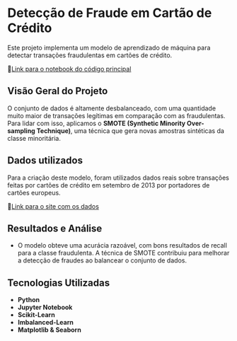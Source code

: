 # Detecção de Fraude em Cartão de Crédito

Este projeto implementa um modelo de aprendizado de máquina para detectar transações fraudulentas em cartões de crédito.

🔗[Link para o notebook do código principal](credit_card_fraud_detection.ipynb)

## Visão Geral do Projeto
O conjunto de dados é altamente desbalanceado, com uma quantidade muito maior de transações legítimas em comparação com as fraudulentas. Para lidar com isso, aplicamos o **SMOTE (Synthetic Minority Over-sampling Technique)**, uma técnica que gera novas amostras sintéticas da classe minoritária.

## Dados utilizados
Para a criação deste modelo, foram utilizados dados reais sobre transações feitas por cartões de crédito em setembro de 2013 por portadores de cartões europeus. 

🔗[Link para o site com os dados](https://www.kaggle.com/datasets/mlg-ulb/creditcardfraud)

## Resultados e Análise
- O modelo obteve uma acurácia razoável, com bons resultados de recall para a classe fraudulenta. A técnica de SMOTE contribuiu para melhorar a detecção de fraudes ao balancear o conjunto de dados.

## Tecnologias Utilizadas
- **Python**
- **Jupyter Notebook**
- **Scikit-Learn**
- **Imbalanced-Learn**
- **Matplotlib & Seaborn**

